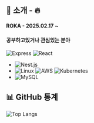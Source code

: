 ## 🚀 소개 - 🔥 

#### ROKA - 2025.02.17 ~

#### 공부하고있거나 관심있는 분야
![Express](https://img.shields.io/badge/-Express-000000?style=flat&logo=express&logoColor=white) 
![React](https://img.shields.io/badge/-React-61DAFB?style=flat&logo=react&logoColor=white)
- ![Nest.js](https://img.shields.io/badge/-Nest.js-E0234E?style=flat&logo=nestjs&logoColor=white) 
- ![Linux](https://img.shields.io/badge/-Linux-FCC624?style=flat&logo=linux&logoColor=black) ![AWS](https://img.shields.io/badge/-AWS-232F3E?style=flat&logo=amazon-aws&logoColor=white) ![Kubernetes](https://img.shields.io/badge/-Kubernetes-326CE5?style=flat&logo=kubernetes&logoColor=white)
- ![MySQL](https://img.shields.io/badge/-MySQL-4479A1?style=flat&logo=mysql&logoColor=white)

## 📊 GitHub 통계 
![Top Langs](https://github-readme-stats.vercel.app/api/top-langs/?username=osw00817&layout=compact&theme=tokyonight)

<!--
**osw00817/osw00817** is a ✨ _special_ ✨ repository because its `README.md` (this file) appears on your GitHub profile.

Here are some ideas to get you started:

- 🔭 I’m currently working on ...
- 🌱 I’m currently learning ...
- 👯 I’m looking to collaborate on ...
- 🤔 I’m looking for help with ...
- 💬 Ask me about ...
- 📫 How to reach me: ...
- 😄 Pronouns: ...
- ⚡ Fun fact: ...
-->


